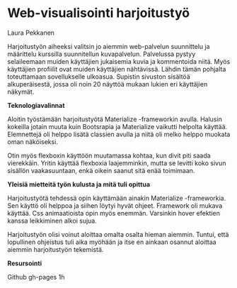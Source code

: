 # Web-visualisointi harjoitustyö

Laura Pekkanen

Harjoitustyön aiheeksi valitsin jo aiemmin web-palvelun suunnittelu ja määrittelu kurssilla suunnitellun kuvapalvelun.
Palvelussa pystyy selaileemaan muiden käyttäjien jukaisemia kuvia ja kommentoida niitä. Myös käyttäjien profiilit ovat muiden käyttäjien nähtävissä. Lähdin tämän pohjalta toteuttamaan sovellukselle ulkoasua. Supistin sivuston sisältöä alkuperäisestä, jossa oli noin 20 näyttöä mukaan lukien eri käyttäjien näkymät.

<b>Teknologiavalinnat</b>

Aloitin työstämään harjoitustyötä Materialize -frameworkin avulla. Halusin kokeilla jotain muuta kuin Bootsrapia ja Materialize vaikutti helpolta käyttää. Elemnettejä oli helppo lisätä classien avulla ja niitä oli melko helppo muokata oman näköiseksi.

Otin myös flexboxin käyttöön muutamassa kohtaa, kun divit piti saada vierekkäin. Yritin käyttää flexboxia laajemminkin, mutta se levitti koko sivun sisällön vaakasuuntaan, enkä oikein saanut sitä enää toimimaan.

<b>Yleisiä mietteitä työn kulusta ja mitä tuli opittua</b>

Harjoitustyötä tehdessä opin käyttämään ainakin Materialize -frameworkia. Sen käyttö oli helppoa ja siihen löytyi hyvät ohjeet. Framework oli mukava käyttää. Css animaatioista opin myös enemmän. Varsinkin hover efektien kanssa leikkiminen alkoi sujua.

Harjoitustyön olisi voinut aloittaa omalta osalta hieman aiemmin. Tuntui, että lopullinen ohjeistus tuli aika myöhään ja itse en ainkaan osannut aloittaa aiemmin harjoitustyön tekemistä.

<b>Resursointi</b>

Github gh-pages       1h
